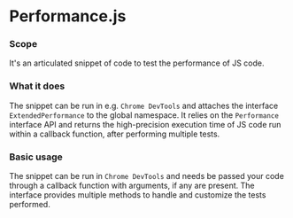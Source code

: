 # Performance.js

### Scope
It's an articulated snippet of code to test the performance of JS code.

### What it does
The snippet can be run in e.g. `Chrome DevTools` and attaches the interface `ExtendedPerformance` to the global namespace. It relies on the `Performance` interface API and returns the high-precision execution time of JS code run within a callback function, after performing multiple tests.

### Basic usage
The snippet can be run in `Chrome DevTools` and needs be passed your code through a callback function with arguments, if any are present.
The interface provides multiple methods to handle and customize the tests performed.
